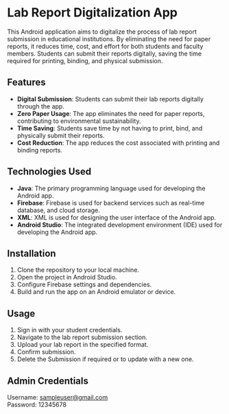 # Lab Report Digitalization App

This Android application aims to digitalize the process of lab report submission in educational institutions. By eliminating the need for paper reports, it reduces time, cost, and effort for both students and faculty members. Students can submit their reports digitally, saving the time required for printing, binding, and physical submission.

## Features

- **Digital Submission**: Students can submit their lab reports digitally through the app.
- **Zero Paper Usage**: The app eliminates the need for paper reports, contributing to environmental sustainability.
- **Time Saving**: Students save time by not having to print, bind, and physically submit their reports.
- **Cost Reduction**: The app reduces the cost associated with printing and binding reports.

## Technologies Used

- **Java**: The primary programming language used for developing the Android app.
- **Firebase**: Firebase is used for backend services such as real-time database, and cloud storage.
- **XML**: XML is used for designing the user interface of the Android app.
- **Android Studio**: The integrated development environment (IDE) used for developing the Android app.

## Installation

1. Clone the repository to your local machine.
2. Open the project in Android Studio.
3. Configure Firebase settings and dependencies.
4. Build and run the app on an Android emulator or device.

## Usage

1. Sign in with your student credentials.
2. Navigate to the lab report submission section.
3. Upload your lab report in the specified format.
4. Confirm submission.
5. Delete the Submission if required or to update with a new one.

## Admin Credentials

Username: sampleuser@gmail.com <br/>
Password: 12345678


